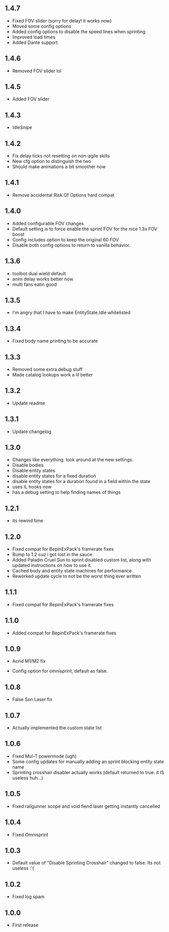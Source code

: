 ## 1.4.7

- Fixed FOV slider (sorry for delay! it works now)
- Moved some config options
- Added config options to disable the speed lines when sprinting
- Improved load times
- Added Dante support

## 1.4.6

- Removed FOV slider lol

## 1.4.5

- Added FOV slider

## 1.4.3

- IdleSnipe

## 1.4.2

- Fix delay ticks not resetting on non-agile skills 
- New cfg option to distinguish the two
- Should make animations a bit smoother now

## 1.4.1

- Remove accidental Risk Of Options hard compat

## 1.4.0

- Added configurable FOV changes
- Default setting is to force enable the sprint FOV for the nice 1.3x FOV boost
- Config includes option to keep the original 60 FOV
- Disable both config options to return to vanilla behavior.

## 1.3.6

- toolbot dual wield default
- anim delay works better now
- multi fans eatin good

## 1.3.5

- I'm angry that I have to make EntityState.Idle whitelisted

## 1.3.4

- Fixed body name printing to be accurate

## 1.3.3

- Removed some extra debug stuff
- Made catalog lookups work a lil better

## 1.3.2

- Update readme

## 1.3.1

- Update changelog

## 1.3.0

- Changes like everything. look around at the new settings.
- Disable bodies
- Disable entity states
- disable entity states for a fixed duration
- disable entity states for a duration found in a field within the state
- uses IL hooks now
- has a debug setting to help finding names of things

## 1.2.1

- its rewind time

## 1.2.0

- Fixed compat for BepinExPack's framerate fixes
- Bump to 1.2 cuz i got lost in the sauce
- Added Paladin Cruel Sun to sprint disabled custom list, along with updated instructions on how to use it.
- Cached body and entity state machines for performance
- Reworked update cycle to not be the worst thing ever written

## 1.1.1

- Fixed compat for BepinExPack's framerate fixes
 
## 1.1.0

- Added compat for BepinExPack's framerate fixes

## 1.0.9

- Acrid M1/M2 fix

- Config option for omnisprint, default as false.

## 1.0.8

- False Son Laser fix

## 1.0.7

- Actually implemented the custom state list

## 1.0.6

- Fixed Mul-T powermode (ugh)
- Some config updates for manually adding an sprint blocking entity state name
- Sprinting crosshair disabler actually works (default returned to true. it IS useless huh...)

## 1.0.5

- Fixed railgunner scope and void fiend laser getting instantly cancelled

## 1.0.4

- Fixed Omnisprint

## 1.0.3

- Default value of "Disable Sprinting Crosshair" changed to false. Its not useless :'(

## 1.0.2

- Fixed log spam

## 1.0.0

- First release